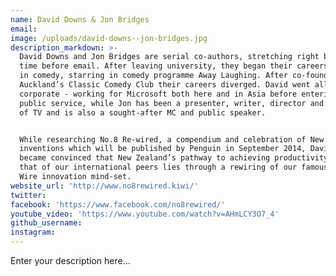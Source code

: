 ```yaml
---
name: David Downs & Jon Bridges
email:
image: /uploads/david-downs--jon-bridges.jpg
description_markdown: >-
  David Downs and Jon Bridges are serial co-authors, stretching right back to a
  time before email. After leaving university, they began their careers together
  in comedy, starring in comedy programme Away Laughing. After co-founding
  Auckland’s Classic Comedy Club their careers diverged. David went all
  corporate - working for Microsoft both here and in Asia before entering the
  public service, while Jon has been a presenter, writer, director and producer
  of TV and is also a sought-after MC and public speaker.


  While researching No.8 Re-wired, a compendium and celebration of New Zealand
  inventions which will be published by Penguin in September 2014, David and Jon
  became convinced that New Zealand’s pathway to achieving productivity matching
  that of our international peers lies through a rewiring of our famous No.8
  Wire innovation mind-set.
website_url: 'http://www.no8rewired.kiwi/'
twitter:
facebook: 'https://www.facebook.com/no8rewired/'
youtube_video: 'https://www.youtube.com/watch?v=AHmLCY3O7_4'
github_username:
instagram:
---
```


Enter your description here...

